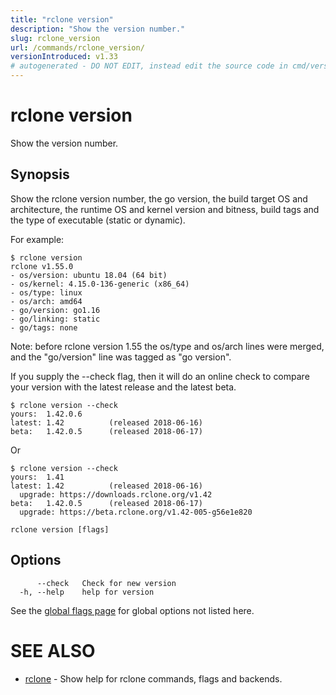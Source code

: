 ```yaml
---
title: "rclone version"
description: "Show the version number."
slug: rclone_version
url: /commands/rclone_version/
versionIntroduced: v1.33
# autogenerated - DO NOT EDIT, instead edit the source code in cmd/version/ and as part of making a release run "make commanddocs"
---
```

# rclone version

Show the version number.

## Synopsis


Show the rclone version number, the go version, the build target
OS and architecture, the runtime OS and kernel version and bitness,
build tags and the type of executable (static or dynamic).

For example:

    $ rclone version
    rclone v1.55.0
    - os/version: ubuntu 18.04 (64 bit)
    - os/kernel: 4.15.0-136-generic (x86_64)
    - os/type: linux
    - os/arch: amd64
    - go/version: go1.16
    - go/linking: static
    - go/tags: none

Note: before rclone version 1.55 the os/type and os/arch lines were merged,
      and the "go/version" line was tagged as "go version".

If you supply the --check flag, then it will do an online check to
compare your version with the latest release and the latest beta.

    $ rclone version --check
    yours:  1.42.0.6
    latest: 1.42          (released 2018-06-16)
    beta:   1.42.0.5      (released 2018-06-17)

Or

    $ rclone version --check
    yours:  1.41
    latest: 1.42          (released 2018-06-16)
      upgrade: https://downloads.rclone.org/v1.42
    beta:   1.42.0.5      (released 2018-06-17)
      upgrade: https://beta.rclone.org/v1.42-005-g56e1e820



```
rclone version [flags]
```

## Options

```
      --check   Check for new version
  -h, --help    help for version
```


See the [global flags page](/flags/) for global options not listed here.

# SEE ALSO

* [rclone](/commands/rclone/)	 - Show help for rclone commands, flags and backends.

